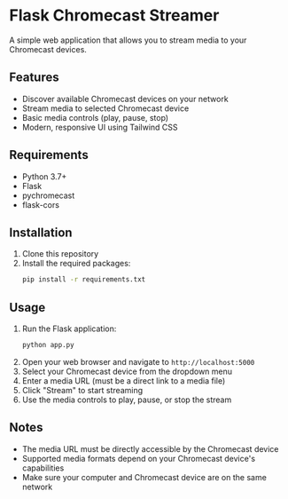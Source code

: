 # Flask Chromecast Streamer

A simple web application that allows you to stream media to your Chromecast devices.

## Features

- Discover available Chromecast devices on your network
- Stream media to selected Chromecast device
- Basic media controls (play, pause, stop)
- Modern, responsive UI using Tailwind CSS

## Requirements

- Python 3.7+
- Flask
- pychromecast
- flask-cors

## Installation

1. Clone this repository
2. Install the required packages:
   ```bash
   pip install -r requirements.txt
   ```

## Usage

1. Run the Flask application:
   ```bash
   python app.py
   ```
2. Open your web browser and navigate to `http://localhost:5000`
3. Select your Chromecast device from the dropdown menu
4. Enter a media URL (must be a direct link to a media file)
5. Click "Stream" to start streaming
6. Use the media controls to play, pause, or stop the stream

## Notes

- The media URL must be directly accessible by the Chromecast device
- Supported media formats depend on your Chromecast device's capabilities
- Make sure your computer and Chromecast device are on the same network
